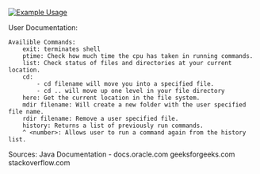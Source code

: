 [![Example Usage](https://img.youtube.com/vi/VIDEO-ID/0.jpg)](https://youtu.be/t9Chp9cZtVs)

User Documentation:

	Availible Commands:
		exit: terminates shell
		ptime: Check how much time the cpu has taken in running commands.
		list: Check status of files and directories at your current location.
		cd:
			- cd filename will move you into a specified file.
			- cd .. will move up one level in your file directory
		here: Get the current location in the file system.
		mdir filename: Will create a new folder with the user specified file name.
		rdir filename: Remove a user specified file.
		history: Returns a list of previously run commands.
		^ <number>: Allows user to run a command again from the history list.

Sources: 
Java Documentation - docs.oracle.com
geeksforgeeks.com
stackoverflow.com
